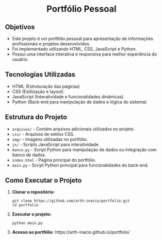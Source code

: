  <h1 align="center">Portfólio Pessoal</h1>
    
  <h2 align="left">Objetivos</h2>
  <ul>
      <li>Este projeto é um portfólio pessoal para apresentação de informações profissionais e projetos desenvolvidos.</li>
      <li>Foi implementado utilizando HTML, CSS, JavaScript e Python.</li>
      <li>Possui uma interface interativa e responsiva para melhor experiência do usuário.</li>
  </ul>
  
  <h2 align="left">Tecnologias Utilizadas</h2>
  <ul>
      <li>HTML (Estruturação das páginas)</li>
      <li>CSS (Estilização e layout)</li>
      <li>JavaScript (Interatividade e funcionalidades dinâmicas)</li>
      <li>Python (Back-end para manipulação de dados e lógica do sistema)</li>
  </ul>
  
  <h2 align="left">Estrutura do Projeto</h2>
  <ul>
      <li><code>arquivos/</code> - Contém arquivos adicionais utilizados no projeto.</li>
      <li><code>css/</code> - Arquivos de estilos CSS.</li>
      <li><code>img/</code> - Imagens utilizadas no portfólio.</li>
      <li><code>js/</code> - Scripts JavaScript para interatividade.</li>
      <li><code>banco.py</code> - Script Python para manipulação de dados ou integração com banco de dados.</li>
      <li><code>index.html</code> - Página principal do portfólio.</li>
      <li><code>main.py</code> - Script Python principal para funcionalidades do back-end.</li>
  </ul>
  
  <h2 align="left">Como Executar o Projeto</h2>
  <ol>
      <li><strong>Clonar o repositório:</strong>
          <pre><code>git clone https://github.com/arth-inacio/portfolio.git
cd portfolio</code></pre>
        </li>
        <li><strong>Executar o projeto:</strong>
            <pre><code>python main.py</code></pre>
        </li>
        <li><strong>Acesso ao portfólio:</strong>
        https://arth-inacio.github.io/portfolio/
        </li>
    </ol>
